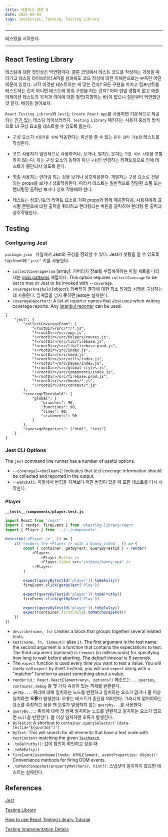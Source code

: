 ```yaml
---
title: 넷플릭스 클론 8
date: 2021-04-04
tags: JavaScript, Testing, Testing Library
---
```


---

테스팅을 시작한다.

---

## React Testing Library

테스팅에 대한 첫인상은 막연함이다. 클론 코딩에서 테스트 코드를 작성하는 과정을 따라가고 테스팅 라이브러리 API를 살펴봐도 코드 작성에 대한 이해만으로는 부족한 어떤 의문이 있었다. 고작 이것만 테스트하는 게 맞는 건지? 모든 구현을 마치고 컴포넌트를 테스트하는 건지 아니면 테스트에 맞춰 구현을 하는 건지? 아마 현업 경험이 없고 애플리케이션 테스트의 목적과 의미에 대한 철학(지향하는 바)이 없으니 질문부터 막연했던 것 같다. 배경을 알아보자.

`React Testing Library`와 `Jest`는 `Create React App`을 사용하면 기본적으로 제공되는 [인기 있는](https://2020.stateofjs.com/en-US/technologies/testing/) 테스팅 라이브러리다. `Testing Library` 패키지는 사용자 중심의 방식으로 UI 구성 요소를 테스트할 수 있도록 돕는다.

- 구성 요소가 `사용자를 위해` 작동한다는 확신을 줄 수 있는 `유지 관리 가능한` 테스트를 작성한다.
- 코드 사용자가 일반적으로 사용하거나, 보거나, 알지도 못하는 `구현 세부 사항`을 포함하지 않는다. 이는 구성 요소의 동작이 아닌 `구현`만 변경하는 리팩토링으로 인해 테스트가 중단되지 않도록 한다.

- 최종 사용자는 렌더링 되는 것을 보거나 상호작용한다. 개발자는 구성 요소로 전달되는 props를 보거나 상호작용한다. 따라서 테스트는 일반적으로 전달된 소품 또는 렌더링된 출력만 보거나 상호 작용해야 한다.
- 테스트는 컴포넌트의 리액트 요소를 가짜 props와 함께 제공한다음, 사용자에게 표시될 콘텐츠에 대한 출력을 쿼리하고 렌더링되는 버튼을 클릭하여 렌더링 된 출력과 상호작용한다.

## Testing

### Configuring Jest

`package.json ` 파일에서 Jest의 구성을 정의할 수 있다. Jest가 셋팅을 알 수 있도록 top level에 `"jest"` 키를 사용한다.

- `collectCoverageFrom` [array]: 커버리지 정보를 수집해야하는 파일 세트를 나타내는 [glob patterns](https://github.com/jonschlinkert/micromatch) 배열이다. This option requires `collectCoverage` to be set to true or Jest to be invoked with `--coverage`.
- `coverageThreshold` [object]: 커버리지 결과에 대한 최소 임계값 시행을 구성하는데 사용된다. 임계값을 넘지 못하면 jests는 실패한다.
- `coverageReporters`: A list of reporter names that Jest uses when writing coverage reports. Any [istanbul reporter](https://github.com/istanbuljs/istanbuljs/tree/master/packages/istanbul-reports/lib) can be used.

```
{
	"jest": {
		"collectCoverageFrom": [
			"<rootDir>/src/**/*.js",
			"!<rootDir>/src/app.js",
			"!<rootDir>/src/helpers/routes.js",
			"!<rootDir>/src/lib/firebase.js",
			"!<rootDir>/src/lib/firebase.prod.js",
			"!<rootDir>/src/index.js",
			"!<rootDir>/src/seed.js",
			"!<rootDir>/src/utils/index.js",
			"!<rootDir>/src/pages/index.js",
			"!<rootDir>/src/global-styles.js",
			"!<rootDir>/src/components/index.js",
			"!<rootDir>/src/firebase.prod.js",
			"!<rootDir>/src/hooks/*.js",
			"!<rootDir>/src/context/*.js"
		],
		"coverageThreshold": {
			"global": {
				"branches": 90,
				"functions": 90,
				"lines": 90,
				"statements": 90
			}
		},
		"coverageReporters": ["html", "text"]
	}
}
```

### Jest CLI Options

The `jest` command line runner has a number of useful options.

- `--coverage[=<boolean>]`: Indicates that test coverage information should be collected and reported in the output.
- `--watchAll`: 파일에서 변경을 지켜보다 어떤 변경이 있을 때 모든 테스트를 다시 시작한다.

### Player

**`__tests__/components/player.test.js`**

```javascript
import React from 'react'
import { render, fireEvent } from '@testing-library/react'
import { Player } from '../../components'

describe('<Player />', () => {
	it('renders the <Player /> with a bunny video', () => {
		const { container, getByText, queryByTestId } = render(
			<Player>
				<Player.Button />
				<Player.Video src="/videos/bunny.mp4" />
			</Player>
		)

		expect(queryByTestId('player')).toBeFalsy()
		fireEvent.click(getByText('Play'))

		expect(queryByTestId('player')).toBeTruthy()
		fireEvent.click(getByText('Play'))

		expect(queryByTestId('player')).toBeFalsy()
		expect(container.firstChild).toMatchSnapshot()
	})
})
```

- `describe(name, fn)` creates a block that groups together several related tests.
- `test(name, fn, timeout)`: alias `it`. The first argument is the test name; the second argument is a function that contains the expectations to test. The third argument (optional) is `timeout` (in milliseconds) for specifying how long to wait before aborting. _The default timeout is 5 seconds._
- The `expect` function is used every time you want to test a value. You will rarely call `expect` by itself. Instead, you will use `expect` along with a "matcher" function to assert something about a value.
- `render(ui: React.ReactElement<any>, options?)` 메소드는 `...queries`, `container`, `debug` 등 몇 가지 속성이 있는 객체를 반환한다.
- `getBy...`: 쿼리에 대해 일치하는 노드를 반환하고 일치하는 요소가 없거나 둘 이상 일치하면 **오류**가 발생한다. 오류는 테스트가 중단을 의미한다. 그러니까 없어야하는 요소를 주장하고 싶을 땐 오류가 발생하지 않는 `queryby...`를 사용한다.
- `queryBy...`: 쿼리에 대해 첫 번째 일치하는 노드를 반환하고 일치하는 요소가 없으면 `null`을 반환한다. 둘 이상 일치하면 오류가 발생한다.
- `ByTestId`: A shortcut to `container.querySelector('[data-testid="${yourId}"]')`
- `ByText`: This will search for all elements that have a text node with `textContent` matching the given [`TextMatch`](https://testing-library.com/docs/queries/about#textmatch).
- `.toBeTruthy()`: 값이 참인지 확인하고 싶을 때
- `.toBeFalsy()`
- `fireEvent[eventName](node: HTMLElement, eventProperties: Object)`: Convenience methods for firing DOM events.
- `.toMatchSnapshot(propertyMatchers?, hint?)`: 스냅샷이 일치하지 않으면 테스트는 실패한다.

## References

[Jest](https://jestjs.io/)

[Testing Library](https://testing-library.com/)

[How to use React Testing Library Tutorial](https://www.robinwieruch.de/react-testing-library)

[Testing Implementation Details](https://kentcdodds.com/blog/testing-implementation-details)
